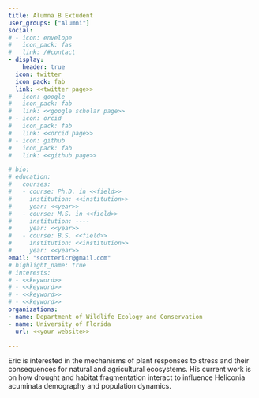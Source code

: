 ```yaml
---
title: Alumna B Extudent
user_groups: ["Alumni"]
social:
# - icon: envelope
#   icon_pack: fas
#   link: /#contact
- display:
    header: true
  icon: twitter
  icon_pack: fab
  link: <<twitter page>>
# - icon: google
#   icon_pack: fab
#   link: <<google scholar page>>
# - icon: orcid
#   icon_pack: fab
#   link: <<orcid page>>
# - icon: github
#   icon_pack: fab
#   link: <<github page>>

# bio: 
# education:
#   courses:
#   - course: Ph.D. in <<field>>
#     institution: <<institution>>
#     year: <<year>>
#   - course: M.S. in <<field>>
#     institution: ----
#     year: <<year>>
#   - course: B.S. <<field>>
#     institution: <<institution>>
#     year: <<year>>
email: "scottericr@gmail.com"
# highlight_name: true
# interests:
# - <<keyword>>
# - <<keyword>>
# - <<keyword>>
# - <<keyword>>
organizations:
- name: Department of Wildlife Ecology and Conservation
- name: University of Florida
  url: <<your website>>

---
```

Eric is interested in the mechanisms of plant responses to stress and their consequences for natural and agricultural ecosystems. His current work is on how drought and habitat fragmentation interact to influence Heliconia acuminata demography and population dynamics.

